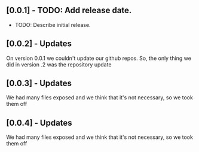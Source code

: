 ## [0.0.1] - TODO: Add release date.

* TODO: Describe initial release.

## [0.0.2] - Updates
On version 0.0.1 we couldn't update our github repos. So, the only thing we did in version .2
was the repository update

## [0.0.3] - Updates
We had many files exposed and we think that it's not necessary, so we took them off

## [0.0.4] - Updates
We had many files exposed and we think that it's not necessary, so we took them off
